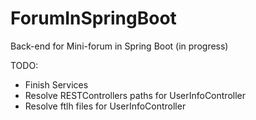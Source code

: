 # ForumInSpringBoot
Back-end for Mini-forum in Spring Boot (in progress) 


TODO:

  - Finish Services
  - Resolve RESTControllers paths for UserInfoController
  - Resolve ftlh files for UserInfoController
